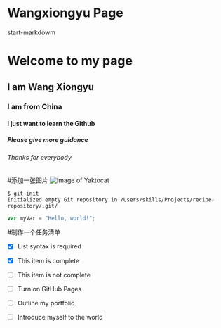 # Wangxiongyu Page
start-markdowm
# Welcome to my page
## I am Wang Xiongyu
### I am from China
#### I just want to learn the Github
##### Please give more guidance
###### Thanks for everybody

#添加一张图片
![Image of Yaktocat](https://octodex.github.com/images/yaktocat.png)


```
$ git init
Initialized empty Git repository in /Users/skills/Projects/recipe-repository/.git/
```

``` javascript
var myVar = "Hello, world!";
```
#制作一个任务清单

- [x] List syntax is required
- [x] This item is complete
- [ ] This item is not complete

- [ ] Turn on GitHub Pages
- [ ] Outline my portfolio
- [ ] Introduce myself to the world
